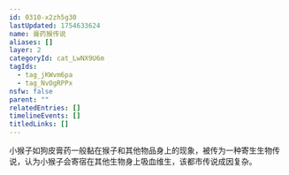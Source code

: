 ```yaml
---
id: 0310-x2zh5g30
lastUpdated: 1754633624
name: 膏药猴传说
aliases: []
layer: 2
categoryId: cat_LwNX9U6m
tagIds:
  - tag_jKWvm6pa
  - tag_NvOgRPPx
nsfw: false
parent: ""
relatedEntries: []
timelineEvents: []
titledLinks: []
---
```


小猴子如狗皮膏药一般黏在猴子和其他物品身上的现象，被传为一种寄生生物传说，认为小猴子会寄宿在其他生物身上吸血维生，该都市传说成因复杂。